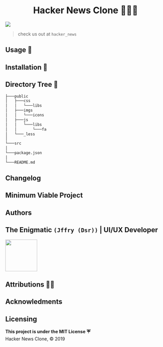 
<h1 align="center">Hacker News Clone 👩🏿‍💻</h1>
<img src="https://img.shields.io/badge/Built%20with-React%20%E2%9A%9B-purple?style=flat&logo=appveyor">

> check us out at ```hacker_news```

## Usage  🔬

## Installation 🔨


## Directory Tree 🌳 
```bash
├───public
│   ├───css
│   │   └───libs
│   ├───imgs
│   │   └───icons
│   ├───js
│   │   └───libs
│   │       └───fa
│   └───_less
│      
└───src
│           
└───package.json 
│           
└───README.md
```

## Changelog


## Minimum Viable Project 


## Authors
## The Enigmatic ```(Jffry (Dsr))``` | UI/UX Developer 
<img height="100px" width="100px" src="assets/imgs/team/Jeffrey.png"/>

## Attributions 🙏🏿

## Acknowledments

## Licensing 
**This project is under the MIT License ☔**<br>
Hacker News Clone, © 2019